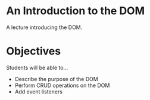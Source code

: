 # An Introduction to the DOM
A lecture introducing the DOM.

# Objectives
Students will be able to...

- Describe the purpose of the DOM
- Perform CRUD operations on the DOM 
- Add event listeners 